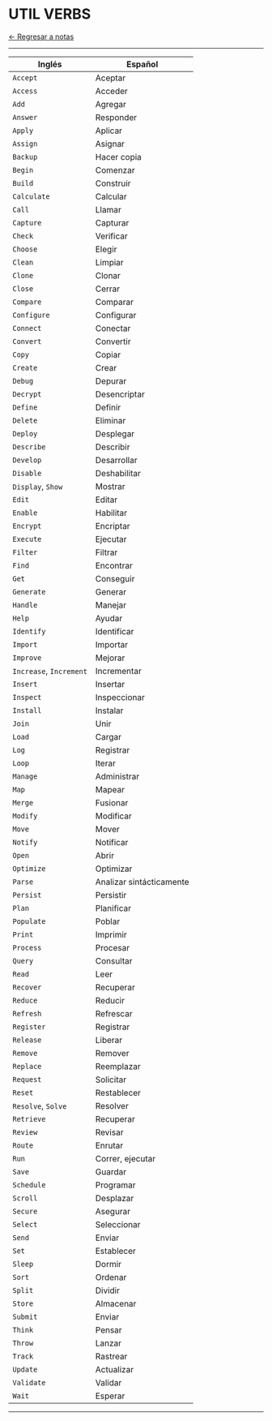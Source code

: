 # UTIL VERBS

[← Regresar a notas](../../README.md) <br>

---

| Inglés                           | Español                  |
|----------------------------------|--------------------------|
| `Accept`                         | Aceptar                  |
| `Access`                         | Acceder                  |
| `Add`                            | Agregar                  |
| `Answer`                         | Responder                |
| `Apply`                          | Aplicar                  |
| `Assign`                         | Asignar                  |
| `Backup`                         | Hacer copia              |
| `Begin`                          | Comenzar                 |
| `Build`                          | Construir                |
| `Calculate`                      | Calcular                 |
| `Call`                           | Llamar                   |
| `Capture`                        | Capturar                 |
| `Check`                          | Verificar                |
| `Choose`                         | Elegir                   |
| `Clean`                          | Limpiar                  |
| `Clone`                          | Clonar                   |
| `Close`                          | Cerrar                   |
| `Compare`                        | Comparar                 |
| `Configure`                      | Configurar               |
| `Connect`                        | Conectar                 |
| `Convert`                        | Convertir                |
| `Copy`                           | Copiar                   |
| `Create`                         | Crear                    |
| `Debug`                          | Depurar                  |
| `Decrypt`                        | Desencriptar             |
| `Define`                         | Definir                  |
| `Delete`                         | Eliminar                 |
| `Deploy`                         | Desplegar                |
| `Describe`                       | Describir                |
| `Develop`                        | Desarrollar              |
| `Disable`                        | Deshabilitar             |
| `Display`, `Show`                | Mostrar                  |
| `Edit`                           | Editar                   |
| `Enable`                         | Habilitar                |
| `Encrypt`                        | Encriptar                |
| `Execute`                        | Ejecutar                 |
| `Filter`                         | Filtrar                  |
| `Find`                           | Encontrar                |
| `Get`                            | Conseguir                |
| `Generate`                       | Generar                  |
| `Handle`                         | Manejar                  |
| `Help`                           | Ayudar                   |
| `Identify`                       | Identificar              |
| `Import`                         | Importar                 |
| `Improve`                        | Mejorar                  |
| `Increase`, `Increment`          | Incrementar              |
| `Insert`                         | Insertar                 |
| `Inspect`                        | Inspeccionar             |
| `Install`                        | Instalar                 |
| `Join`                           | Unir                     |
| `Load`                           | Cargar                   |
| `Log`                            | Registrar                |
| `Loop`                           | Iterar                   |
| `Manage`                         | Administrar              |
| `Map`                            | Mapear                   |
| `Merge`                          | Fusionar                 |
| `Modify`                         | Modificar                |
| `Move`                           | Mover                    |
| `Notify`                         | Notificar                |
| `Open`                           | Abrir                    |
| `Optimize`                       | Optimizar                |
| `Parse`                          | Analizar sintácticamente |
| `Persist`                        | Persistir                |
| `Plan`                           | Planificar               |
| `Populate`                       | Poblar                   |
| `Print`                          | Imprimir                 |
| `Process`                        | Procesar                 |
| `Query`                          | Consultar                |
| `Read`                           | Leer                     |
| `Recover`                        | Recuperar                |
| `Reduce`                         | Reducir                  |
| `Refresh`                        | Refrescar                |
| `Register`                       | Registrar                |
| `Release`                        | Liberar                  |
| `Remove`                         | Remover                  |
| `Replace`                        | Reemplazar               |
| `Request`                        | Solicitar                |
| `Reset`                          | Restablecer              |
| `Resolve`, `Solve`               | Resolver                 |
| `Retrieve`                       | Recuperar                |
| `Review`                         | Revisar                  |
| `Route`                          | Enrutar                  |
| `Run`                            | Correr, ejecutar         |
| `Save`                           | Guardar                  |
| `Schedule`                       | Programar                |
| `Scroll`                         | Desplazar                |
| `Secure`                         | Asegurar                 |
| `Select`                         | Seleccionar              |
| `Send`                           | Enviar                   |
| `Set`                            | Establecer               |
| `Sleep`                          | Dormir                   |
| `Sort`                           | Ordenar                  |
| `Split`                          | Dividir                  |
| `Store`                          | Almacenar                |
| `Submit`                         | Enviar                   |
| `Think`                          | Pensar                   |
| `Throw`                          | Lanzar                   |
| `Track`                          | Rastrear                 |
| `Update`                         | Actualizar               |
| `Validate`                       | Validar                  |
| `Wait`                           | Esperar                  |

---
